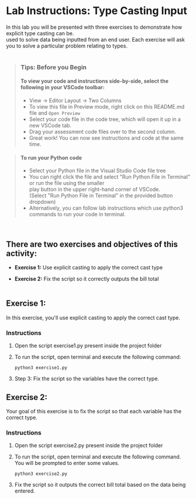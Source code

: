 # Lab Instructions: Type Casting Input

In this lab you will be presented with three exercises to demonstrate how explicit type casting can be.  
used to solve data being inputted from an end user. Each exercise will ask you to solve a particular problem relating to types.
 <br><br>

> ### **Tips: Before you Begin**
> #### **To view your code and instructions side-by-side**, select the following in your VSCode toolbar:
> - View -> Editor Layout -> Two Columns
> - To view this file in Preview mode, right click on this README.md file and `Open Preview`
> - Select your code file in the code tree, which will open it up in a new VSCode tab.
> - Drag your assessment code files over to the second column. 
> - Great work! You can now see instructions and code at the same time. 

> #### **To run your Python code**
> - Select your Python file in the Visual Studio Code file tree 
> - You can right click the file and select "Run Python File in Terminal" 
>   or run the file using the smaller   
    play button in the upper right-hand corner 
>   of VSCode.  
    (Select "Run Python File in Terminal" in the provided button dropdown)
> - Alternatively, you can follow lab instructions which use python3 commands to run your code in terminal.

<br>

## There are two exercises and objectives of this activity: 
- **Exercise 1:** Use explicit casting to apply the correct cast type

- **Exercise 2:** Fix the script so it correctly outputs the bill total <br><br>

## Exercise 1:
In this exercise, you'll use explicit casting to apply the correct cast type.

### Instructions

1. Open the script exercise1.py present inside the project folder


2. To run the script, open terminal and execute the following command:
    ```
    python3 exercise1.py
    ```
3. Step 3: Fix the script so the variables have the correct type.


## Exercise 2:

Your goal of this exercise is to fix the script so that each variable has the correct type.

### Instructions

1. Open the script exercise2.py present inside the project folder

2. To run the script, open terminal and execute the following command.  You will be prompted to enter some values.


    ```
    python3 exercise2.py 
    ```

3. Fix the script so it outputs the correct bill total based on the data being entered.
